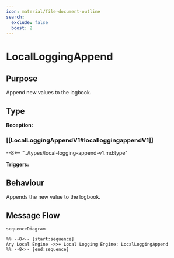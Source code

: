 ```yaml
---
icon: material/file-document-outline
search:
  exclude: false
  boost: 2
---
```


<div class="message" markdown>

# LocalLoggingAppend

## Purpose

<!-- --8<-- [start:purpose] -->
Append new values to the logbook.
<!-- --8<-- [end:purpose] -->

## Type

<!-- --8<-- [start:type] -->
**Reception:**

### [[LocalLoggingAppendV1#localloggingappendV1]]

--8<-- "../types/local-logging-append-v1.md:type"

**Triggers:**

<!-- --8<-- [end:type] -->

## Behaviour

<!-- --8<-- [start:behaviour] -->
Appends the new value to the logbook.
<!-- --8<-- [end:behaviour] -->

## Message Flow

<!-- --8<-- [start:messages] -->
```mermaid
sequenceDiagram

%% --8<-- [start:sequence]
Any Local Engine ->>+ Local Logging Engine: LocalLoggingAppend
%% --8<-- [end:sequence]
```
<!-- --8<-- [end:messages] -->

</div>
